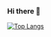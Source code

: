 ### Hi there 👋

<!--[![SimoneTedesco's github stats](https://github-readme-stats.vercel.app/api?username=SimoneTedesco&count_private=true)](https://github.com/anuraghazra/github-readme-stats)-->
[![Top Langs](https://github-readme-stats.vercel.app/api/top-langs/?username=SimoneTedesco&layout=compact&theme=react)](https://github.com/SimoneTedesco/github-readme-stats)

<!--![](https://komarev.com/ghpvc/?username=SimoneTedesco)-->


<!--
**SimoneTedesco/SimoneTedesco** is a ✨ _special_ ✨ repository because its `README.md` (this file) appears on your GitHub profile.


Here are some ideas to get you started:

- 🔭 I’m currently working on ...
- 🌱 I’m currently learning ...
- 👯 I’m looking to collaborate on ...
- 🤔 I’m looking for help with ...
- 💬 Ask me about ...
- 📫 How to reach me: ...
- 😄 Pronouns: ...
- ⚡ Fun fact: ...
-->

